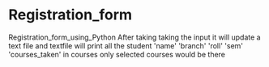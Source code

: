 # Registration_form
Registration_form_using_Python
After taking taking the input it will update a text file and
textfile will print all the student  'name' 'branch' 'roll' 'sem' 'courses_taken'
in courses only selected courses would be there
